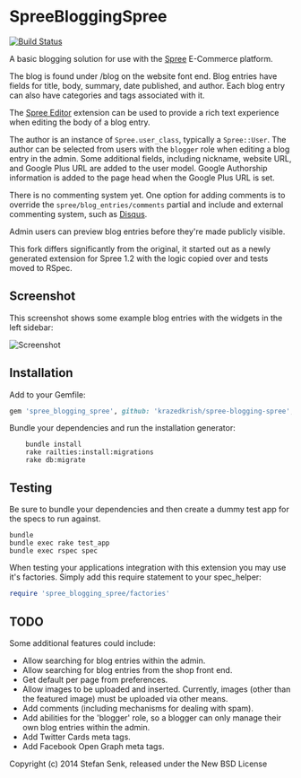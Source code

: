 SpreeBloggingSpree
==================

[![Build Status](https://travis-ci.org/stefansenk/spree-blogging-spree.png?branch=master)](https://travis-ci.org/stefansenk/spree-blogging-spree)

A basic blogging solution for use with the [Spree](http://github.com/spree/spree/) E-Commerce platform.

The blog is found under /blog on the website font end. Blog entries have fields for title, body, summary, date published, and author. Each blog entry can also have categories and tags associated with it. 

The [Spree Editor](http://github.com/spree/spree_editor/) extension can be used to provide a rich text experience when editing the body of a blog entry.

The author is an instance of `Spree.user_class`, typically a `Spree::User`. The author can be selected from users with the `blogger` role when editing a blog entry in the admin. Some additional fields, including nickname, website URL, and Google Plus URL are added to the user model. Google Authorship information is added to the page head when the Google Plus URL is set.

There is no commenting system yet. One option for adding comments is to override the `spree/blog_entries/comments` partial and include and external commenting system, such as [Disqus](http://disqus.com/).

Admin users can preview blog entries before they're made publicly visible.

This fork differs significantly from the original, it started out as a newly generated extension for Spree 1.2 with the logic copied over and tests moved to RSpec.

Screenshot
----------

This screenshot shows some example blog entries with the widgets in the left sidebar:

![Screenshot](https://raw.github.com/stefansenk/spree-blogging-spree/master/screenshot.png)


Installation
------------

Add to your Gemfile:

```ruby
gem 'spree_blogging_spree', github: 'krazedkrish/spree-blogging-spree', branch: '3-0-stable'
```

Bundle your dependencies and run the installation generator:

```shell
    bundle install
    rake railties:install:migrations
    rake db:migrate
```

Testing
-------

Be sure to bundle your dependencies and then create a dummy test app for the specs to run against.

```shell
bundle
bundle exec rake test_app
bundle exec rspec spec
```

When testing your applications integration with this extension you may use it's factories.
Simply add this require statement to your spec_helper:

```ruby
require 'spree_blogging_spree/factories'
```

TODO
----

Some additional features could include:

- Allow searching for blog entries within the admin.
- Allow searching for blog entries from the shop front end.
- Get default per page from preferences.
- Allow images to be uploaded and inserted. Currently, images (other than the featured image) must be uploaded via other means.
- Add comments (including mechanisms for dealing with spam).
- Add abilities for the 'blogger' role, so a blogger can only manage their own blog entries within the admin.
- Add Twitter Cards meta tags.
- Add Facebook Open Graph meta tags.


Copyright (c) 2014 Stefan Senk, released under the New BSD License
